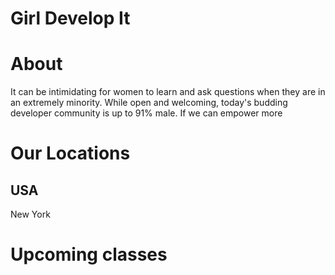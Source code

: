 

<h1>Girl Develop It</h1>

</body>
</html>
<h1>About</h1>
It can be intimidating for women to learn and ask questions when they are in an extremely minority. While open and welcoming, today's budding developer community is up to 91% male. If we can empower more
<h1>Our Locations</h1>
<h2>USA</h2>
<p <u>New York</u> </p> 
<h1>Upcoming classes</h1>
